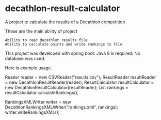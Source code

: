# decathlon-result-calculator
A project to calculate the results of a Decathlon competition

These are the main ability of project

    Ability to read decathlon results file
    Ability to calculate points and write rankings to file

This project was developed with spring boot. Java 8 is required. No database was used.

Here is example usage.

   Reader reader = new CSVReader("results.csv");
   ResultReader resultReader = new DecathlonResultReader(reader);
   ResultCalculator resultCalculator = new DecathlonResultCalculator(resultReader);
   List<Ranking> rankings = resultCalculator.calculateRankings();
   
   RankingsXMLWriter writer = new DecathlonRankingsXMLWriter("rankings.xml", rankings);
   writer.writeRankingsXML();
